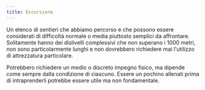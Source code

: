 ```yaml
---
title: Escursione
---
```


Un elenco di sentieri che abbiamo percorso e che possono essere considerati di difficoltà normale o media piuttosto semplici da affrontare. Solitamente hanno dei dislivelli complessivi che non superano i 1000 metri, non sono particolarmente lunghi e non dovrebbero richiedere mai l'utilizzo di attrezzatura particolare.

Potrebbero richiedere un medio o discreto impegno fisico, ma dipende come sempre dalla condizione di ciascuno. Essere un pochino allenati prima di intraprenderli potrebbe essere utile ma non fondamentale.
